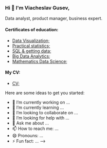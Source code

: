 ### Hi 👋 I'm Viacheslav Gusev,
Data analyst, product manager, business expert.

#### Certificates of education:
- [Data Visualization;](https://github.com/VyacheslavGusev/VyacheslavGusev/blob/main/Certificates%20of%20training/certificate%20data%20visualization.pdf)
- [Practical statistics;](https://github.com/VyacheslavGusev/VyacheslavGusev/blob/main/Certificates%20of%20training/certificate%20practical%20statistics.pdf)
- [SQL & getting data;](https://github.com/VyacheslavGusev/VyacheslavGusev/blob/main/Certificates%20of%20training/certificate%20SQL.pdf)
- [Big Data Analytics;](https://github.com/VyacheslavGusev/VyacheslavGusev/blob/main/Certificates%20of%20training/certificate%20big%20data%20analytics.pdf)
- [Mathematics Data Science;](https://github.com/VyacheslavGusev/VyacheslavGusev/blob/main/Certificates%20of%20training/certificate%20Mathematics%20Data%20Science.pdf)
#### My CV:
- [CV;](https://github.com/VyacheslavGusev/VyacheslavGusev/blob/main/CV_Data_Scientist.pdf)

Here are some ideas to get you started:

- 🔭 I’m currently working on ...
- 🌱 I’m currently learning ...
- 👯 I’m looking to collaborate on ...
- 🤔 I’m looking for help with ...
- 💬 Ask me about ...
- 📫 How to reach me: ...
- 😄 Pronouns: ...
- ⚡ Fun fact: ...
-->
